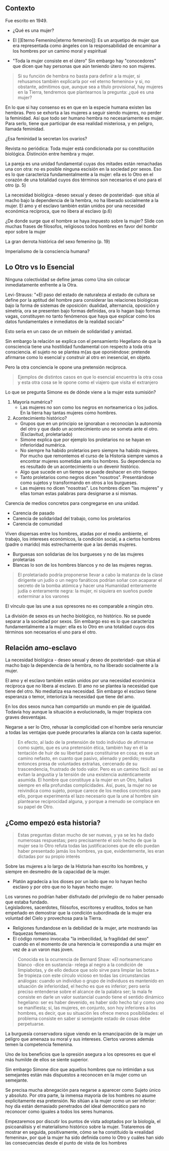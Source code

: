 ## Contexto
Fue escrito  en 1949. 
- ¿Qué es una mujer? 
- El [[Eterno Femenino|eterno femenino]]: Es un arquetipo de mujer que era representada como ángeles con la responsabilidad de encaminar a los hombres por un camino moral y espiritual

- "Toda la mujer consiste en el útero" Sin embargo hay "conocedores" que dicen que hay personas que aún teniendo útero no son mujeres.

> Si su función de hembra no basta para definir a la mujer, si rehusamos también explicarla por «el eterno femenino» y si, no obstante, admitimos que, aunque sea a título provisional, hay mujeres en la Tierra, tendremos que plantearnos la pregunta: ¿qué es una mujer?

En lo que si hay consenso es en que en la especie humana existen las hembras. 
Pero se exhorta a las mujeres a seguir siendo mujeres, no perder la feminidad. Así que todo ser humano hembra no necesariamente es mujer. Para serlo, tiene que participar de esa realidad misteriosa, y en peligro, llamada feminidad. 

¿Esa feminidad la secretan los ovarios? 

Revista no periódica: Toda mujer está condicionada por su constitución biológica. Distinción entre hembra y mujer.


La pareja es una unidad fundamental cuyas dos mitades están remachadas una
con otra: no es posible ninguna escisión en la sociedad por sexos. Eso es lo que caracteriza
fundamentalmente a la mujer: ella es lo Otro en el corazón de una totalidad cuyos dos términos son
necesarios el uno para el otro (p. 5)

La necesidad biológica -deseo sexual y deseo de posteridad- que sitúa al macho bajo la dependencia de la hembra, no ha liberado socialmente a la mujer. El amo y el esclavo también están
unidos por una necesidad económica recíproca, que no libera al esclavo (p.6)


¿De donde surge que el hombre se haya impuesto sobre la mujer?
Slide con muchas frases de filosofos, religiosos todos hombres en favor del hombr epor sobre la mujer


La gran derrota histórica del sexo femenino (p. 19)



Imperialismo de la consciencia humana?


## Lo Otro vs lo Esencial
Ninguna colectividad se define jamas como Una sin colocar inmediatamente enfrente a la Otra. 

Levi-Strauss: "«El paso del estado de naturaleza al estado de cultura se define por la aptitud del hombre para considerar las relaciones biológicas bajo la forma de sistemas de oposición: dualidad, alternancia, oposición y simetría, ora se presenten bajo formas  definidas, ora lo hagan bajo formas vagas, constituyen no tanto fenómenos que haya que explicar como los datos fundamentales e inmediatos de la realidad social»"

Esto seria en un caso de un mitsein de solidaridad y amistad. 

Sin embargo la relación se explica con el pensamiento Hegeliano de que la consciencia tiene una hostilidad fundamental con respecto a toda otra consciencia. el sujeto no se plantea m{as que oponiéndose: pretende afirmarse como lo esencial y construir al otro en inesencial, en objeto. 

Pero la otra conciencia le opone una pretensión recíproca. 
> Ejemplos de distintos casos en que lo esencial encuentra la otra cosa y esta otra cosa se le opone como el viajero que visita el extranjero


Lo que se pregunta Simone es de dónde viene a la mujer esta sumisión?

1. Mayoría numérica?
	- Las mujeres no son como los negros en norteamerica o los judios. En la tierra hay tantas mujeres como hombres.
2. Acontecimiento histórico?
	- Grupos que en un principio se ignoraban o reconocían la autonomía del otro y que dado un acontecimiento uno se someta ante el otro. (Esclavitud, proletariado)
	- Simone explica que por ejemplo los proletarios no se hayan en inferioridad numérica.
	- No siempre ha habido proletarios pero siempre ha habido mujeres. Por mucho que remontemos el curso de la Historía siempre vamos a encontrar mujeres sometidas ante los hombres. Su dependencia no es resultado de un acontecimiento o un devenir histórico.
	- Algo que sucede en un tiempo se puede deshacer en otro tiempo
	- Tanto proletarios como negros dicen "nosotros".  Presentándose como sujetos y transformando en otros a los burgueses.
	- Las mujeres no dicen "nosotras". Los hombres dicen "las mujeres" y ellas toman  estas palabras para designarse a si mismas.

Carencia de medios concretos para congregarse en una unidad. 
- Carencia de pasado
- Carencia de solidaridad del trabajo, como los proletarios
- Carencia de comunidad

Viven dispersas entre los hombres, atadas por el medio ambiente, el trabajo, los intereses económicos, la condición social, a a ciertos hombres (padre o marido) más estrechamente que a las demás mujeres. 
- Burguesas son solidarias de los burgueses y no de las mujeres proletarias
- Blancas lo son de los hombres blancos y no de las mujeres negras.
>El proletariado podría proponerse llevar a cabo la matanza de la clase dirigente un judío o un negro fanáticos podrían soñar con acaparar el secreto de la bomba atómica y hacer una Humanidad enteramente judía o enteramente negra: la mujer, ni siquiera en sueños puede exterminar a los varones

El vínculo que las une a sus opresores no es comparable a ningún otro. 

La división de sexos es un hecho biológico, no histórico. No se puede separar a la sociedad por sexos. Sin embargo eso es lo que caracteriza fundamentalmente a la mujer: ella es lo Otro en una totalidad cuyos dos términos son necesarios el uno para el otro.


## Relación amo-esclavo
La necesidad biológica - deseo sexual y deseo de posteridad- que sitúa al macho bajo la dependencia de la hembra, no ha liberado socialmente a la mujer. 

El amo y el esclavo también están unidos por una necesidad económica recíproca que no libera al esclavo. 
El amo no se plantea la necesidad que tiene del otro. No mediatiza esa necesidad.
Sin embargo el esclavo tiene esperanza o temor, interioriza la necesidad que tiene del amo. 

En los dos sexos nunca han compartido un mundo en pie de igualdad. Todavía hoy aunque la situación a evolucionado, la mujer tropieza con graves desventajas. 


Negarse a ser lo Otro, rehusar la complicidad con el hombre sería renunciar a todas las ventajas que puede procurarles la alianza con la casta superior. 
>En efecto, al lado de la pretensión de todo individuo de afirmarse como sujeto, que es una
pretensión ética, también hay en él la tentación de huir de su libertad para constituirse en cosa; es ese un camino nefasto, en cuanto que pasivo, alienado y perdido; resulta entonces presa de voluntades extrañas, cercenado de su trascendencia, frustrado de todo valor. Pero es un camino fácil: así se evitan la angustia y la tensión de una existencia auténticamente asumida. El hombre que constituye a la mujer en un Otro, hallará siempre en ella profundas complicidades. Así, pues, la mujer no se reivindica como sujeto, porque carece de los medios concretos para ello, porque experimenta el lazo necesario que la une al hombre sin plantearse reciprocidad alguna, y porque a menudo se complace en su papel de Otro.


## ¿Como empezó esta historia?
>Estas preguntas distan mucho de ser nuevas, y ya se les ha dado numerosas respuestas; pero precisamente el solo hecho de que la mujer sea lo Otro refuta todas las justificaciones que de ello puedan haber presentado jamás los hombres, ya que, evidentemente, les eran dictadas por su propio interés

Sobre las mujeres a lo largo de la Historia han escrito los hombres, y siempre en desmedro de la capacidad de la mujer. 
- Platón agradecía a los dioses por un lado que no lo hayan hecho esclavo y por otro que no lo hayan hecho mujer.

Los varones no podrían haber disfrutado del privilegio de no haber pensado que estaba fundado.  
Legisladores, sacerdotes, filósofos, escritores y eruditos, todos se han empeñado en demostrar que la condición subordinada de la mujer era voluntad del Cielo y provechosa para la Tierra. 
- Religiones fundandose en la debilidad de la mujer, arte mostrando las flaquezas femeninas. 
- El código romano invocaba "la imbecilidad, la fragilidad del sexo" cuando en el momento de una herencia le correspondia a una mujer en vez de a un varon mas joven.

> Conocida es la ocurrencia de Bernard Shaw: «El norteamericano blanco -dice en sustancia- relega al negro a la condición de limpiabotas, y de ello deduce que solo sirve para limpiar las botas.» Se tropieza con este círculo vicioso en todas las circunstancias
análogas: cuando un individuo o grupo de individuos es mantenido en situación de inferioridad, el hecho es que es inferior; pero sería preciso entenderse sobre el alcance de la palabra ser; la mala fe consiste en darle un valor sustancial cuando tiene el sentido dinámico hegeliano: ser es haber devenido, es haber sido hecho tal y como uno se manifiesta; sí, las mujeres, en conjunto, son hoy inferiores a los hombres, es decir, que su situación les ofrece menos posibilidades: el problema consiste en saber si semejante estado de cosas debe perpetuarse.

La burguesía conservadora sigue viendo en la emancipación de la mujer un peligro que amenaza su moral y sus intereses. Ciertos varones además temen la competencia femenina. 

Uno de los beneficios que la opresión asegura a los opresores es que el más humilde de ellos se siente superior.

Sin embargo Simone dice que aquellos hombres que no intimidan a sus semejantes están más dispuestos a reconocen en la mujer como un semejante. 

Se precisa mucha abnegación para negarse a aparecer como Sujeto único y absoluto. Por otra parte, la inmensa mayoría de los hombres no asume explícitamente esa pretensión. No sitúan a la mujer como un ser inferior: hoy día están demasiado penetrados del ideal  democrático para no reconocer como iguales a todos los seres humanos.



Empezaremos por discutir los puntos de vista adoptados por la biología, el psicoanálisis y el materialismo histórico sobre la mujer. Trataremos de mostrar en seguida, positivamente, cómo se ha constituido la «realidad femenina», por qué la mujer ha sido definida como lo Otro y cuáles han sido las consecuencias desde el punto de vista de los hombres


